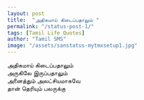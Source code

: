 ```yaml
---
layout: post
title:  "அதிகமாய் கிடைப்பதாலும் "
permalink: "/status-post-1/"
tags: [Tamil Life Quotes]
author: "Tamil SMS"
image: "/assets/sanstatus-mytmxsetup1.jpg"
---
```


அதிகமாய் கிடைப்பதாலும்  
அருகிலே இருப்பதாலும்  
அனைத்தும் அலட்சியமாகவே  
தான் தெரியும் பலருக்கு
